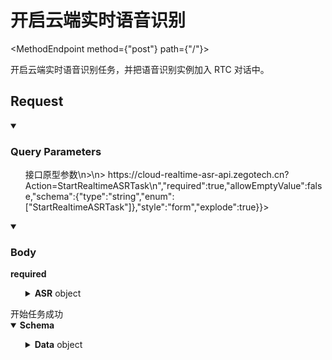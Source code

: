 <h1 className={"openapi__heading"}>开启云端实时语音识别</h1>

<MethodEndpoint method={"post"} path={"/"}></MethodEndpoint>


开启云端实时语音识别任务，并把语音识别实例加入 RTC 对话中。
## Request
<details style={{"marginBottom":"1rem"}} className={"openapi-markdown__details"} data-collapsed={false} open={true}><summary style={{}}><h3 className={"openapi-markdown__details-summary-header-params"}>Query Parameters</h3></summary><div><ul><ParamsItem className={"paramsItem"} param={{"name":"Action","in":"query","description":"> 接口原型参数\n>\n> https://cloud-realtime-asr-api.zegotech.cn?Action=StartRealtimeASRTask\n","required":true,"allowEmptyValue":false,"schema":{"type":"string","enum":["StartRealtimeASRTask"]},"style":"form","explode":true}}></ParamsItem><ParamsItem className={"paramsItem"} param={{"name":"AppId","in":"query","description":"AppId，ZEGO 分配的用户唯一凭证。","required":true,"schema":{"type":"integer","format":"uint32"}}}></ParamsItem><ParamsItem className={"paramsItem"} param={{"name":"SignatureNonce","in":"query","description":"随机字符串。","required":true,"schema":{"type":"string"}}}></ParamsItem><ParamsItem className={"paramsItem"} param={{"name":"Timestamp","in":"query","description":"Unix 时间戳，单位为秒。最多允许 10 分钟的误差。","required":true,"schema":{"type":"integer","format":"int64"}}}></ParamsItem><ParamsItem className={"paramsItem"} param={{"name":"Signature","in":"query","description":"签名，用于验证请求的合法性。","required":true,"schema":{"type":"string"}}}></ParamsItem><ParamsItem className={"paramsItem"} param={{"name":"SignatureVersion","in":"query","description":"签名版本号。","required":true,"schema":{"type":"string","default":"2.0","enum":["2.0"]}}}></ParamsItem></ul></div></details>
<MimeTabs className={"openapi-tabs__mime request"}><TabItem label={"application/json"} value={"application/json-schema"}><details style={{}} className={"openapi-markdown__details mime"} data-collapsed={false} open={true}><summary style={{}} className={"openapi-markdown__details-summary-mime"}><h3 className={"openapi-markdown__details-summary-header-body"}>Body</h3><strong className={"openapi-schema__required"}>required</strong></summary><ul className={"request-schema-first-body-node-container"}><SchemaItem collapsible={false} name={"RoomId"} required={true} schemaName={"string"} qualifierMessage={undefined} schema={{"type":"string","description":"RTC 房间 Id"}}></SchemaItem><SchemaItem collapsible={true} className={"schemaItem"}><details style={{}} className={"openapi-markdown__details"}><summary style={{}}><span className={"openapi-schema__container"}><strong className={"openapi-schema__property"}>ASR</strong><span className={"openapi-schema__name"}> object</span></span></summary><div className={"schema-description-container"}><div className={"schema-description"}>ASR 参数</div><SchemaItem collapsible={false} name={"HotWord"} required={false} schemaName={"string"} qualifierMessage={undefined} schema={{"type":"string","description":"热词表，用于提升识别准确率。\n单个热词限制：\"热词|权重\"，单个热词不超过30个字符（最多10个汉字）。\n多个热词用英文逗号分割，最多支持128个热词。\n"}}></SchemaItem><SchemaItem collapsible={true} className={"schemaItem"}><details style={{}} className={"openapi-markdown__details"}><summary style={{}}><span className={"openapi-schema__container"}><strong className={"openapi-schema__property"}>Params</strong><span className={"openapi-schema__name"}> object</span></span></summary><div className={"schema-description-container"}><div className={"schema-description"}>额外参数</div><SchemaItem collapsible={false} name={"engine_model_type"} required={false} schemaName={"string"} qualifierMessage={"**Possible values:** [`16k_zh`, `16k_en`, `16k_ar`]"} schema={{"type":"string","default":"16k_zh","enum":["16k_zh","16k_en","16k_ar"],"description":"引擎模型类型。\n16k_zh：中文通用；\n16k_en：英文通用；\n16k_ar：阿拉伯语；\n"}}></SchemaItem></div></details></SchemaItem><SchemaItem collapsible={false} name={"VADSilenceSegmentation"} required={false} schemaName={"Int"} qualifierMessage={"**Possible values:** `>= 200` and `<= 2000`"} schema={{"type":"integer","format":"Int","minimum":200,"maximum":2000,"default":500,"description":"用于设置用户说话停顿多少秒后，不再将两句话视为一句。单位为 ms。"}}></SchemaItem></div></details></SchemaItem></ul></details></TabItem></MimeTabs>
<div><div><ApiTabs label={undefined} id={undefined}><TabItem label={"200"} value={"200"}><div>开始任务成功</div><div><MimeTabs className={"openapi-tabs__mime"} schemaType={"response"}><TabItem label={"application/json"} value={"application/json"}><SchemaTabs className={"openapi-tabs__schema"}><TabItem label={"Schema"} value={"Schema"}><details style={{}} className={"openapi-markdown__details response"} data-collapsed={false} open={true}><summary style={{}} className={"openapi-markdown__details-summary-response"}><strong>Schema</strong></summary><ul className={"response-schema-first-body-node-container"}><SchemaItem collapsible={false} name={"Code"} required={false} schemaName={"integer"} qualifierMessage={undefined} schema={{"type":"integer","description":"返回码，0 表示成功，其他值表示失败。详情请参考 [返回码](/cloud-realtime-asr/api-reference/return-codes) 说明。","example":0}}></SchemaItem><SchemaItem collapsible={false} name={"Message"} required={false} schemaName={"string"} qualifierMessage={undefined} schema={{"type":"string","description":"请求结果说明","example":"Success"}}></SchemaItem><SchemaItem collapsible={false} name={"RequestId"} required={false} schemaName={"string"} qualifierMessage={undefined} schema={{"type":"string","description":"请求 ID","example":"3151527792559699732"}}></SchemaItem><SchemaItem collapsible={true} className={"schemaItem"}><details style={{}} className={"openapi-markdown__details"}><summary style={{}}><span className={"openapi-schema__container"}><strong className={"openapi-schema__property"}>Data</strong><span className={"openapi-schema__name"}> object</span></span></summary><div className={"schema-description-container"}><SchemaItem collapsible={false} name={"TaskId"} required={false} schemaName={"string"} qualifierMessage={undefined} schema={{"type":"string","description":"任务的唯一标识。","example":"1920370518175780864"}}></SchemaItem></div></details></SchemaItem></ul></details></TabItem><TabItem label={"Example (from schema)"} value={"Example (from schema)"}><ResponseSamples responseExample={"{\n  \"Code\": 0,\n  \"Message\": \"Success\",\n  \"RequestId\": \"3151527792559699732\",\n  \"Data\": {\n    \"TaskId\": \"1920370518175780864\"\n  }\n}"} language={"json"}></ResponseSamples></TabItem></SchemaTabs></TabItem></MimeTabs></div></TabItem></ApiTabs></div></div>
      